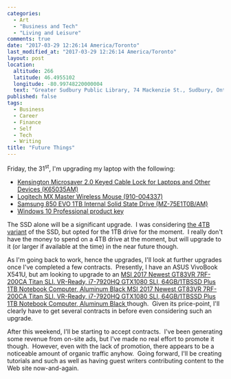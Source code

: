 ```yaml
---
categories:
  - Art
  - "Business and Tech"
  - "Living and Leisure"
comments: true
date: "2017-03-29 12:26:14 America/Toronto"
last_modified_at: "2017-03-29 12:26:14 America/Toronto"
layout: post
location:
  altitude: 266
  latitude: 46.4955102
  longitude: -80.99748220000004
  text: "Greater Sudbury Public Library, 74 Mackenzie St., Sudbury, Ontario, P3C 4X8, Canada"
published: false
tags:
  - Business
  - Career
  - Finance
  - Self
  - Tech
  - Writing
title: "Future Things"
---
```


<p>
  Friday, the 31<sup>st</sup>, I'm upgrading my laptop with the following:
  <ul>
    <li>
      <a href="{{ site.uri.aStore }}/#detail/B01K1JUO14" rel="me" title="">
        Kensington Microsaver 2.0 Keyed Cable Lock for Laptops and Other Devices (K65035AM)
      </a>
    </li>
    <li>
      <a href="{{ site.uri.aStore }}/#detail/B00TZR3WRM" rel="me" title="">Logitech MX Master Wireless Mouse (910-004337)</a>
    </li>
    <li>
      <a href="http://www.bestbuy.ca/en-ca/product/mz-75e1t0b-am/10366522.aspx" target="_blank" title="">
        Samsung 850 EVO 1TB Internal Solid State Drive (MZ-75E1T0B/AM)
      </a>
    </li>
    <li>
      <a href="{{ site.uri.aStore }}/#detail/B01ERYGUG2" rel="me" title="">Windows 10 Professional product key</a>
    </li>
  </ul>
</p>
<!--excerptBreak-->
<p>
  The SSD alone will be a significant upgrade.&nbsp; I was considering <a href="{{ site.uri.aStore }}/#detail/B01G844OOO" rel="me" title="">the 4TB variant</a>
  of the SSD, but opted for the 1TB drive for the moment.&nbsp; I really don't have the money to spend on a 4TB drive at the moment, but will upgrade to it (or
  larger if available at the time) in the near future though.
</p>
<p>
  As I'm going back to work, hence the upgrades, I'll look at further upgrades once I've completed a few contracts.&nbsp; Presently, I have an ASUS VivoBook
  X541U, but am looking to upgrade to an
  <a href="{{ site.uri.aStore }}/#detail/B01N4JZ295" rel="me" title="">
    MSI 2017 Newest GT83VR 7RF-200CA Titan SLI. VR-Ready, i7-7920HQ GTX1080 SLI, 64GB/1TBSSD Plus 1TB Notebook Computer, Aluminum Black	MSI 2017 Newest GT83VR
    7RF-200CA Titan SLI. VR-Ready, i7-7920HQ GTX1080 SLI, 64GB/1TBSSD Plus 1TB Notebook Computer, Aluminum Black
  </a>
  though.&nbsp; Given its price-point, I'll clearly have to get several contracts in before even considering such an upgrade.
</p>
<p>
  After this weekend, I'll be starting to accept contracts.&nbsp; I've been generating some revenue from on-site ads, but I've made no real effort to promote it
  though.&nbsp; However, even with the lack of promotion, there appears to be a noticeable amount of organic traffic anyhow.&nbsp; Going forward, I'll be
  creating tutorials and such as well as having guest writers contributing content to the Web site now-and-again.
</p>
